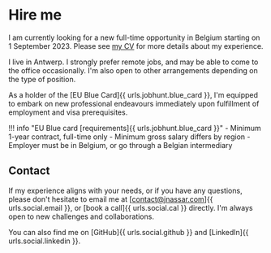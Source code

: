 # Hire me

I am currently looking for a new full-time opportunity in Belgium starting on 1 September 2023.
Please see [my CV](cv) for more details about my experience.

I live in Antwerp.
I strongly prefer remote jobs, and may be able to come to the office occasionally.
I'm also open to other arrangements depending on the type of position.

As a holder of the [EU Blue Card]{{ urls.jobhunt.blue_card }}, I'm equipped to embark on new professional endeavours
immediately upon fulfillment of employment and visa prerequisites.

!!! info "EU Blue card [requirements]{{ urls.jobhunt.blue_card }}"
    - Minimum 1-year contract, full-time only
    - Minimum gross salary differs by region
    - Employer must be in Belgium, or go through a Belgian intermediary

## Contact
If my experience aligns with your needs, or if you have any questions,
please don't hesitate to email me at [contact@jnassar.com]{{ urls.social.email }}, or [book a call]{{ urls.social.cal }} directly.
I'm always open to new challenges and collaborations.

You can also find me on [GitHub]{{ urls.social.github }} and [LinkedIn]{{ urls.social.linkedin }}.

